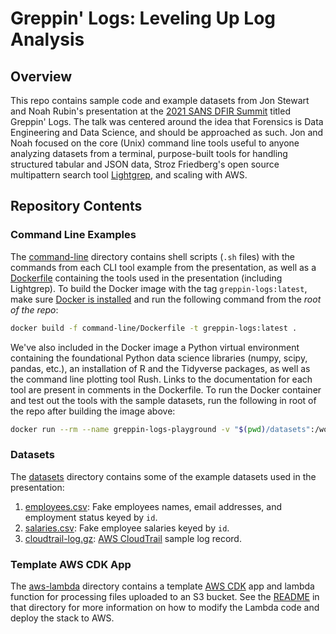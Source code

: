 # Greppin' Logs: Leveling Up Log Analysis

## Overview

This repo contains sample code and example datasets from Jon Stewart and Noah Rubin's presentation at the
[2021 SANS DFIR Summit](https://www.sans.org/cyber-security-training-events/digital-forensics-summit-2021/#agenda) titled Greppin' Logs.
The talk was centered around the idea that Forensics is Data Engineering and Data Science, and should be approached as such.
Jon and Noah focused on the core (Unix) command line tools useful to anyone analyzing datasets from a terminal,
purpose-built tools for handling structured tabular and JSON data, Stroz Friedberg's open source multipattern search tool
[Lightgrep](https://github.com/strozfriedberg/lightgrep), and scaling with AWS.

## Repository Contents

### Command Line Examples

The [command-line](command-line/) directory contains shell scripts (`.sh` files) with the commands from each CLI tool example from the presentation,
as well as a [Dockerfile](command-line/Dockerfile) containing the tools used in the presentation (including Lightgrep).
To build the Docker image with the tag `greppin-logs:latest`, make sure [Docker is installed](https://docs.docker.com/engine/install/)
and run the following command from the _root of the repo_:

```bash
docker build -f command-line/Dockerfile -t greppin-logs:latest .
```

We've also included in the Docker image a Python virtual environment containing the foundational Python data science libraries (numpy, scipy, pandas, etc.),
an installation of R and the Tidyverse packages, as well as the command line plotting tool Rush.
Links to the documentation for each tool are present in comments in the Dockerfile.
To run the Docker container and test out the tools with the sample datasets, run the following in root of the repo after building the image above:

```bash
docker run --rm --name greppin-logs-playground -v "$(pwd)/datasets":/workspaces/examples/datasets/ -it --entrypoint bash greppin-logs:latest
```

### Datasets

The [datasets](datasets/) directory contains some of the example datasets used in the presentation:

1. [employees.csv](datasets/employees.csv): Fake employees names, email addresses, and employment status keyed by `id`.
2. [salaries.csv](datasets/salaries.csv): Fake employee salaries keyed by `id`.
3. [cloudtrail-log.gz](datasets/cloudtrail-log.gz): [AWS CloudTrail](https://aws.amazon.com/cloudtrail/) sample log record.

### Template AWS CDK App

The [aws-lambda](aws-lambda/) directory contains a template [AWS CDK](https://aws.amazon.com/cdk/) app and lambda function for processing files uploaded to an S3 bucket.
See the [README](aws-lambda/cdk-app/README.md) in that directory for more information on how to modify the Lambda code and deploy the stack to AWS.
